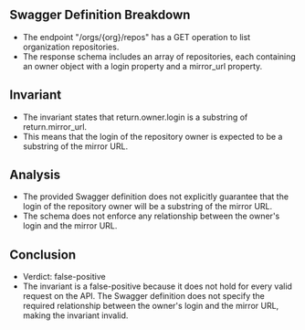 ## Swagger Definition Breakdown
- The endpoint "/orgs/{org}/repos" has a GET operation to list organization repositories.
- The response schema includes an array of repositories, each containing an owner object with a login property and a mirror_url property.

## Invariant
- The invariant states that return.owner.login is a substring of return.mirror_url.
- This means that the login of the repository owner is expected to be a substring of the mirror URL.

## Analysis
- The provided Swagger definition does not explicitly guarantee that the login of the repository owner will be a substring of the mirror URL.
- The schema does not enforce any relationship between the owner's login and the mirror URL.

## Conclusion
- Verdict: false-positive
- The invariant is a false-positive because it does not hold for every valid request on the API. The Swagger definition does not specify the required relationship between the owner's login and the mirror URL, making the invariant invalid.

